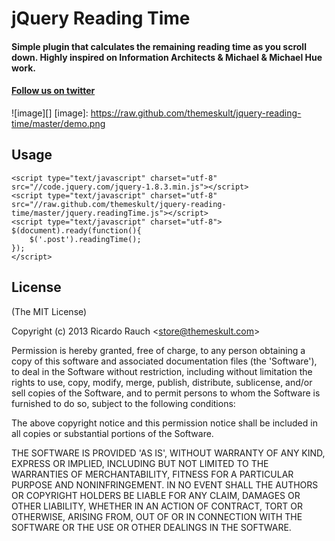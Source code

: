 # jQuery Reading Time
#### Simple plugin that calculates the remaining reading time as you scroll down. Highly inspired on Information Architects & Michael & Michael Hue work.

#### [Follow us on twitter][]
[Follow us on twitter]: https://twitter.com/themeskult


![image][]
[image]: https://raw.github.com/themeskult/jquery-reading-time/master/demo.png

## Usage
	<script type="text/javascript" charset="utf-8" src="//code.jquery.com/jquery-1.8.3.min.js"></script>
	<script type="text/javascript" charset="utf-8" src="//raw.github.com/themeskult/jquery-reading-time/master/jquery.readingTime.js"></script>
	<script type="text/javascript" charset="utf-8">
	$(document).ready(function(){
		$('.post').readingTime();
	});
	</script>

## License 

(The MIT License)

Copyright (c) 2013 Ricardo Rauch &lt;store@themeskult.com&gt;

Permission is hereby granted, free of charge, to any person obtaining
a copy of this software and associated documentation files (the
'Software'), to deal in the Software without restriction, including
without limitation the rights to use, copy, modify, merge, publish,
distribute, sublicense, and/or sell copies of the Software, and to
permit persons to whom the Software is furnished to do so, subject to
the following conditions:

The above copyright notice and this permission notice shall be
included in all copies or substantial portions of the Software.

THE SOFTWARE IS PROVIDED 'AS IS', WITHOUT WARRANTY OF ANY KIND,
EXPRESS OR IMPLIED, INCLUDING BUT NOT LIMITED TO THE WARRANTIES OF
MERCHANTABILITY, FITNESS FOR A PARTICULAR PURPOSE AND NONINFRINGEMENT.
IN NO EVENT SHALL THE AUTHORS OR COPYRIGHT HOLDERS BE LIABLE FOR ANY
CLAIM, DAMAGES OR OTHER LIABILITY, WHETHER IN AN ACTION OF CONTRACT,
TORT OR OTHERWISE, ARISING FROM, OUT OF OR IN CONNECTION WITH THE
SOFTWARE OR THE USE OR OTHER DEALINGS IN THE SOFTWARE.  

